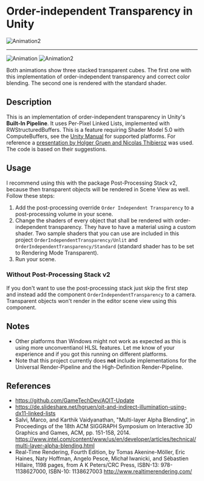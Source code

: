 # Order-independent Transparency in Unity

![Animation2](https://user-images.githubusercontent.com/18415215/139141230-207014ab-57eb-4591-9c90-d8c17db93a30.gif)

---

![Animation](https://user-images.githubusercontent.com/18415215/139123916-2dce99a6-aefe-437a-9caf-cb105015e654.gif)
![Animation2](https://user-images.githubusercontent.com/18415215/139123918-600efbe8-96ab-475e-be68-51e2e026d434.gif)

Both animations show three stacked transparent cubes. The first one with this implementation of order-independent transparency and correct color blending. The second one is rendered with the standard shader.

## Description

This is an implementation of order-independent transparency in Unity's **Built-In Pipeline**. It uses Per-Pixel Linked Lists, implemented with RWStructuredBuffers.
This is a feature requiring Shader Model 5.0 with ComputeBuffers, see the [Unity Manual](https://docs.unity3d.com/Manual/SL-ShaderCompileTargets.html) for supported platforms.
For reference a [presentation by Holger Gruen and Nicolas Thibieroz](https://de.slideshare.net/hgruen/oit-and-indirect-illumination-using-dx11-linked-lists)
was used. The code is based on their suggestions.

## Usage

I recommend using this with the package Post-Processing Stack v2, because then transparent objects will be rendered in Scene View as well. Follow these steps:

1. Add the post-processing override `Order Independent Transparency` to a post-processing volume in your scene.
2. Change the shaders of every object that shall be rendered with order-independent transparency. They have to have a material using a custom shader. Two sample shaders that you can use are included in this project `OrderIndependentTransparency/Unlit` and `OrderIndependentTransparency/Standard` (standard shader has to be set to Rendering Mode Transparent).
3. Run your scene.

### Without Post-Processing Stack v2

If you don't want to use the post-processing stack just skip the first step and instead add the component `OrderIndependentTransparency` to a camera. Transparent objects won't render in the editor scene view using this component.

## Notes

- Other platforms than Windows might not work as expected as this is using more unconventianol HLSL features. Let me know of your experience and if you got this running on different platforms.
- Note that this project currently does **not** include implementations for the Universal Render-Pipeline and the High-Definition Render-Pipeline.

## References

- https://github.com/GameTechDev/AOIT-Update
- https://de.slideshare.net/hgruen/oit-and-indirect-illumination-using-dx11-linked-lists
- Salvi, Marco, and Karthik Vaidyanathan, "Multi-layer Alpha Blending", in Proceedings of the 18th ACM SIGGRAPH Symposium on Interactive 3D Graphics and Games, ACM, pp. 151-158, 2014. https://www.intel.com/content/www/us/en/developer/articles/technical/multi-layer-alpha-blending.html
- Real-Time Rendering, Fourth Edition, by Tomas Akenine-Möller, Eric Haines, Naty Hoffman, Angelo Pesce, Michał Iwanicki, and Sébastien Hillaire, 1198 pages, from A K Peters/CRC Press, ISBN-13: 978-1138627000, ISBN-10: 1138627003 http://www.realtimerendering.com/
